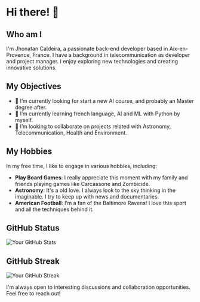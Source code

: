# Hi there! 👋

## Who am I
I'm Jhonatan Caldeira, a passionate back-end developer based in Aix-en-Provence, France. I have a background in telecommunication as developer and project manager. I enjoy exploring new technologies and creating innovative solutions.

## My Objectives
- 🔭 I’m currently looking for start a new AI course, and probably an Master degree after.
- 🌱 I’m currently learning french language, AI and ML with Python by myself.
- 👯 I’m looking to collaborate on projects related with Astronomy, Telecommunication, Health and Environment.

## My Hobbies
In my free time, I like to engage in various hobbies, including:

- **Play Board Games**: I really appreciate this moment with my family and friends playing games like Carcassone and Zombicide.
- **Astronomy**: It's a old love. I always look to the sky thinking in the imaginable. I try to keep up with news and documentaries.
- **American Football**: I’m a fan of the Baltimore Ravens! I love this sport and all the techniques behind it.

## GitHub Status
![Your GitHub Stats](https://github-readme-stats.vercel.app/api?username=JhonatanCaldeira&show_icons=true&theme=radical)

## GitHub Streak
![Your GitHub Streak](http://github-readme-streak-stats.herokuapp.com?user=JhonatanCaldeira&theme=dark)

I'm always open to interesting discussions and collaboration opportunities. Feel free to reach out!

<!--
## GitHub Skyline
![Your GitHub Skyline](https://skyline.github.com/JhonatanCaldeira/2022)
-->



<!--
**JhonatanCaldeira/JhonatanCaldeira** is a ✨ _special_ ✨ repository because its `README.md` (this file) appears on your GitHub profile.

Here are some ideas to get you started:

- 🔭 I’m currently working on ...
- 🌱 I’m currently learning ...
- 👯 I’m looking to collaborate on ...
- 🤔 I’m looking for help with ...
- 💬 Ask me about ...
- 📫 How to reach me: ...
- 😄 Pronouns: ...
- ⚡ Fun fact: ...
-->
